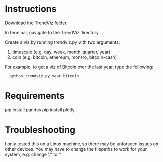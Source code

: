 # Instructions

Download the TrendViz folder. 

In terminal, navigate to the TrendViz directory. 

Create a viz by running trendviz.py with two arguments:

   1) timescale (e.g. day, week, month, quarter, year)
   2) coin (e.g. bitcoin, ethereum, monero, bitcoin-cash)


For example, to get a viz of Bitcoin over the last year, type the following: 

      python trendviz.py year bitcoin


# Requirements

pip install pandas
pip install plotly


# Troubleshooting

I only tested this on a Linux machine, so there may be unforseen issues on other devices. You may have to change the filepaths to work for your system, e.g. change '/' to '\'
